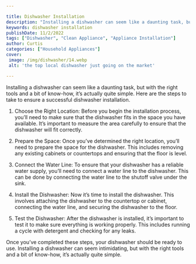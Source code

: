 ```yaml
---

title: Dishwasher Installation
description: "Installing a dishwasher can seem like a daunting task, but with the right tools and a bit of know-how, it’s actually quite simple....see more"
keywords: dishwasher installation
publishDate: 11/2/2022
tags: ["Dishwasher", "Clean Appliance", "Appliance Installation"]
author: Curtis
categories: ["Household Appliances"]
cover: 
 image: /img/dishwasher/14.webp
 alt: 'the top local dishwasher just going on the market'

---
```


Installing a dishwasher can seem like a daunting task, but with the right tools and a bit of know-how, it’s actually quite simple. Here are the steps to take to ensure a successful dishwasher installation.

1. Choose the Right Location: Before you begin the installation process, you’ll need to make sure that the dishwasher fits in the space you have available. It’s important to measure the area carefully to ensure that the dishwasher will fit correctly.

2. Prepare the Space: Once you’ve determined the right location, you’ll need to prepare the space for the dishwasher. This includes removing any existing cabinets or countertops and ensuring that the floor is level.

3. Connect the Water Line: To ensure that your dishwasher has a reliable water supply, you’ll need to connect a water line to the dishwasher. This can be done by connecting the water line to the shutoff valve under the sink.

4. Install the Dishwasher: Now it’s time to install the dishwasher. This involves attaching the dishwasher to the countertop or cabinet, connecting the water line, and securing the dishwasher to the floor.

5. Test the Dishwasher: After the dishwasher is installed, it’s important to test it to make sure everything is working properly. This includes running a cycle with detergent and checking for any leaks.

Once you’ve completed these steps, your dishwasher should be ready to use. Installing a dishwasher can seem intimidating, but with the right tools and a bit of know-how, it’s actually quite simple.
